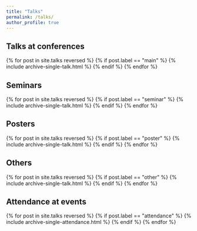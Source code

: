 ```yaml
---
title: "Talks"
permalink: /talks/
author_profile: true
---
```


Talks at conferences
-----

{% for post in site.talks reversed %}
  {% if post.label == "main" %}
    {% include archive-single-talk.html %}
  {% endif %}
{% endfor %}

Seminars
-----

{% for post in site.talks reversed %}
  {% if post.label == "seminar" %}
    {% include archive-single-talk.html %}
  {% endif %}
{% endfor %}

Posters
-----

{% for post in site.talks reversed %}
  {% if post.label == "poster" %}
    {% include archive-single-talk.html %}
  {% endif %}
{% endfor %}

Others
-----

{% for post in site.talks reversed %}
  {% if post.label == "other" %}
    {% include archive-single-talk.html %}
  {% endif %}
{% endfor %}

Attendance at events
-----

{% for post in site.talks reversed %}
  {% if post.label == "attendance" %}
    {% include archive-single-attendance.html %}
  {% endif %}
{% endfor %}


